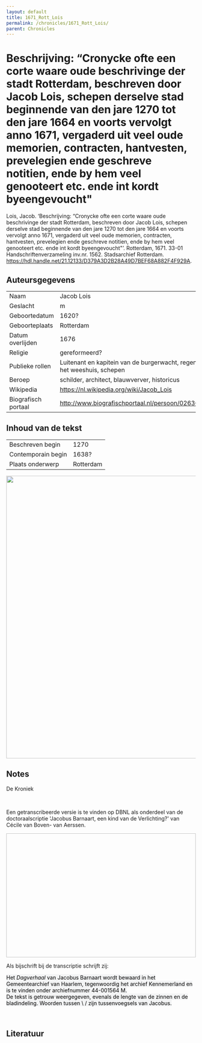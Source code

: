 ```yaml
---
layout: default
title: 1671_Rott_Lois
permalink: /chronicles/1671_Rott_Lois/
parent: Chronicles
--- 
```



# Beschrijving: “Cronycke ofte een corte waare oude beschrivinge der stadt Rotterdam, beschreven door Jacob Lois, schepen derselve stad beginnende van den jare 1270 tot den jare 1664 en voorts vervolgt anno 1671, vergaderd uit veel oude memorien, contracten, hantvesten, prevelegien ende geschreve notitien, ende by hem veel genooteert etc. ende int kordt byeengevoucht" 

Lois, Jacob. ‘Beschrijving: “Cronycke ofte een corte waare oude beschrivinge der stadt Rotterdam, beschreven door Jacob Lois, schepen derselve stad beginnende van den jare 1270 tot den jare 1664 en voorts vervolgt anno 1671, vergaderd uit veel oude memorien, contracten, hantvesten, prevelegien ende geschreve notitien, ende by hem veel genooteert etc. ende int kordt byeengevoucht"’. Rotterdam, 1671. 33-01 Handschriftenverzameling inv.nr. 1562. Stadsarchief Rotterdam. https://hdl.handle.net/21.12133/D379A3D2B28A49D7BEF68A882F4F929A. 

## Auteursgegevens 

| | | 
| --------------- | --------------- | 
| Naam | Jacob Lois | 
| Geslacht | m | 
 | Geboortedatum | 1620? | 
| Geboorteplaats | Rotterdam | 
| Datum overlijden | 1676 | 
| Religie | gereformeerd? | 
| Publieke rollen | Luitenant en kapitein van de burgerwacht, regent van het weeshuis, schepen | 
| Beroep | schilder, architect, blauwverver, historicus | 
| Wikipedia | https://nl.wikipedia.org/wiki/Jacob_Lois | 
| Biografisch portaal | http://www.biografischportaal.nl/persoon/02636305 | 

## Inhoud van de tekst 

| | | 
| --------------- | --------------- | 
| Beschreven begin | 1270 | 
| Contemporain begin | 1638? | 
| Plaats onderwerp | Rotterdam | 

[<img src="..\..\barplots_chronicles\1671_Rott_Lois.jpg" width="750"/>](..\..\barplots_chronicles\1671_Rott_Lois.jpg) 

## Notes 

<div data-schema-version="8"><p>De Kroniek</p>
<p>&nbsp;</p>
<p>Een getranscribeerde versie is te vinden op DBNL als onderdeel van de doctoraalscriptie 'Jacobus Barnaart, een kind van de Verlichting?' van Cécile van Boven- van Aerssen.</p>
<p><img alt="" data-attachment-key="XMKBAG3I" width="606" height="329"></p>
<p>Als bijschrift bij de transcriptie schrijft zij:</p>
<p><span style="color: #000000"><span style="background-color: #f3f4f5">Het&nbsp;</span></span><em><span style="color: #000000"><span style="background-color: #f3f4f5">Dagverhaal</span></span></em><span style="color: #000000"><span style="background-color: #f3f4f5">&nbsp;van Jacobus Barnaart wordt bewaard in het Gemeentearchief van Haarlem, tegenwoordig het archief Kennemerland en is te vinden onder archiefnummer 44-001564 M.<br>De tekst is getrouw weergegeven, evenals de lengte van de zinnen en de bladindeling. Woorden tussen \ / zijn tussenvoegsels van Jacobus.</span></span></p>
<p>&nbsp;</p>
</div> 

## Literatuur 

